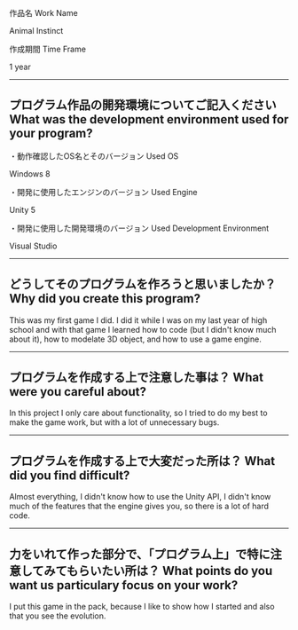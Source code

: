 作品名
 Work Name
 
 Animal Instinct
 
 作成期間
 Time Frame
 
 1 year

-----------------------------------------------------------------------------
 プログラム作品の開発環境についてご記入ください
 What was the development environment used for your program?
-----------------------------------------------------------------------------
・動作確認したOS名とそのバージョン
  Used OS
  
   Windows 8

・開発に使用したエンジンのバージョン
  Used Engine
  
   Unity 5

・開発に使用した開発環境のバージョン
  Used Development Environment
  
   Visual Studio

-----------------------------------------------------------------------------
 どうしてそのプログラムを作ろうと思いましたか？
 Why did you create this program?
-----------------------------------------------------------------------------
This was my first game I did. I did it while I was on my last year of high 
school and with that game I learned how to code (but I didn't know much about
it), how to modelate 3D object, and how to use a game engine.

-----------------------------------------------------------------------------
 プログラムを作成する上で注意した事は？
 What were you careful about?
-----------------------------------------------------------------------------
In this project I only care about functionality, so I tried to do my best to
make the game work, but with a lot of unnecessary bugs.

-----------------------------------------------------------------------------
 プログラムを作成する上で大変だった所は？
 What did you find difficult?
-----------------------------------------------------------------------------
Almost everything, I didn't know how to use the Unity API, I didn't know much
of the features that the engine gives you, so there is a lot of hard code.

-----------------------------------------------------------------------------
 力をいれて作った部分で、「プログラム上」で特に注意してみてもらいたい所は？
 What points do you want us particulary focus on your work?
-----------------------------------------------------------------------------
I put this game in the pack, because I like to show how I started and also 
that you see the evolution.
